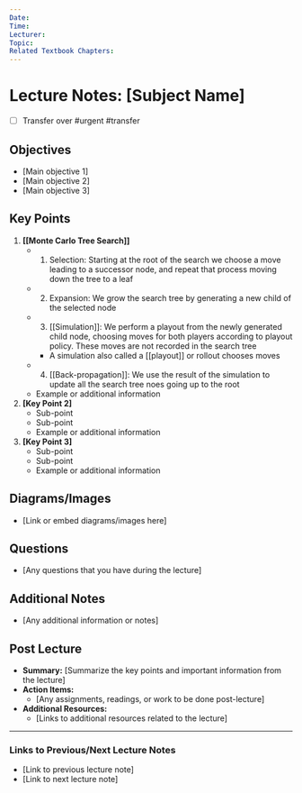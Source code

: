 ```yaml
---
Date: 
Time: 
Lecturer: 
Topic: 
Related Textbook Chapters:
---
```

# Lecture Notes: [Subject Name]

- [ ] Transfer over #urgent #transfer 
## Objectives
- [Main objective 1]
- [Main objective 2]
- [Main objective 3]

## Key Points
1. **[[Monte Carlo Tree Search]]**
   -  1. Selection: Starting at the root of the search we choose a move leading to a successor node, and repeat that process moving down the tree to a leaf
   - 2. Expansion: We grow the search tree by generating a new child of the selected node
   - 3. [[Simulation]]: We perform a playout from the newly generated child node, choosing moves for both players according to playout policy. These moves are not recorded in the search tree
	   - A simulation also called a [[playout]] or rollout chooses moves
   - 4. [[Back-propagation]]: We use the result of the simulation to update all the search tree noes going up to the root
   - Example or additional information
2. **[Key Point 2]**
   - Sub-point
   - Sub-point
   - Example or additional information
3. **[Key Point 3]**
   - Sub-point
   - Sub-point
   - Example or additional information

## Diagrams/Images
- [Link or embed diagrams/images here]

## Questions
- [Any questions that you have during the lecture]

## Additional Notes
- [Any additional information or notes]

## Post Lecture
- **Summary:** [Summarize the key points and important information from the lecture]
- **Action Items:** 
  - [Any assignments, readings, or work to be done post-lecture]
- **Additional Resources:**
  - [Links to additional resources related to the lecture]

---

### Links to Previous/Next Lecture Notes
- [Link to previous lecture note]
- [Link to next lecture note]

